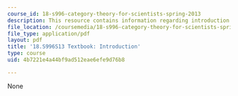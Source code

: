 ```yaml
---
course_id: 18-s996-category-theory-for-scientists-spring-2013
description: This resource contains information regarding introduction.
file_location: /coursemedia/18-s996-category-theory-for-scientists-spring-2013/4b7221e4a44bf9ad512eae6efe9d76b8_MIT18_S996S13_chapter1.pdf
file_type: application/pdf
layout: pdf
title: '18.S996S13 Textbook: Introduction'
type: course
uid: 4b7221e4a44bf9ad512eae6efe9d76b8

---
```

None